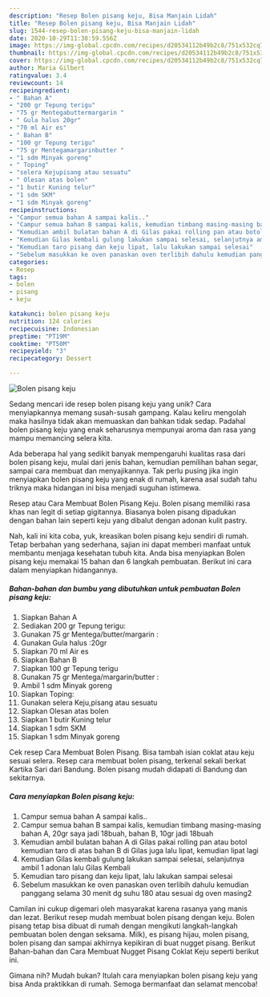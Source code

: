 ```yaml
---
description: "Resep Bolen pisang keju, Bisa Manjain Lidah"
title: "Resep Bolen pisang keju, Bisa Manjain Lidah"
slug: 1544-resep-bolen-pisang-keju-bisa-manjain-lidah
date: 2020-10-29T11:38:59.556Z
image: https://img-global.cpcdn.com/recipes/d20534112b49b2c8/751x532cq70/bolen-pisang-keju-foto-resep-utama.jpg
thumbnail: https://img-global.cpcdn.com/recipes/d20534112b49b2c8/751x532cq70/bolen-pisang-keju-foto-resep-utama.jpg
cover: https://img-global.cpcdn.com/recipes/d20534112b49b2c8/751x532cq70/bolen-pisang-keju-foto-resep-utama.jpg
author: Maria Gilbert
ratingvalue: 3.4
reviewcount: 14
recipeingredient:
- " Bahan A"
- "200 gr Tepung terigu"
- "75 gr Mentegabuttermargarin "
- " Gula halus 20gr"
- "70 ml Air es"
- " Bahan B"
- "100 gr Tepung terigu"
- "75 gr Mentegamargarinbutter "
- "1 sdm Minyak goreng"
- " Toping"
- "selera Kejupisang atau sesuatu"
- " Olesan atas bolen"
- "1 butir Kuning telur"
- "1 sdm SKM"
- "1 sdm Minyak goreng"
recipeinstructions:
- "Campur semua bahan A sampai kalis.."
- "Campur semua bahan B sampai kalis, kemudian timbang masing-masing bahan A, 20gr saya jadi 18buah, bahan B, 10gr jadi 18buah"
- "Kemudian ambil bulatan bahan A di Gilas pakai rolling pan atau botol kemudian taro di atas bahan B di Gilas juga lalu lipat, kemudian lipat lagi"
- "Kemudian Gilas kembali gulung lakukan sampai selesai, selanjutnya ambil 1 adonan lalu Gilas Kembali"
- "Kemudian taro pisang dan keju lipat, lalu lakukan sampai selesai"
- "Sebelum masukkan ke oven panaskan oven terlibih dahulu kemudian panggang selama 30 menit dg suhu 180 atau sesuai dg oven masing2"
categories:
- Resep
tags:
- bolen
- pisang
- keju

katakunci: bolen pisang keju 
nutrition: 124 calories
recipecuisine: Indonesian
preptime: "PT19M"
cooktime: "PT50M"
recipeyield: "3"
recipecategory: Dessert

---
```



![Bolen pisang keju](https://img-global.cpcdn.com/recipes/d20534112b49b2c8/751x532cq70/bolen-pisang-keju-foto-resep-utama.jpg)

Sedang mencari ide resep bolen pisang keju yang unik? Cara menyiapkannya memang susah-susah gampang. Kalau keliru mengolah maka hasilnya tidak akan memuaskan dan bahkan tidak sedap. Padahal bolen pisang keju yang enak seharusnya mempunyai aroma dan rasa yang mampu memancing selera kita.

Ada beberapa hal yang sedikit banyak mempengaruhi kualitas rasa dari bolen pisang keju, mulai dari jenis bahan, kemudian pemilihan bahan segar, sampai cara membuat dan menyajikannya. Tak perlu pusing jika ingin menyiapkan bolen pisang keju yang enak di rumah, karena asal sudah tahu triknya maka hidangan ini bisa menjadi suguhan istimewa.

Resep atau Cara Membuat Bolen Pisang Keju. Bolen pisang memiliki rasa khas nan legit di setiap gigitannya. Biasanya bolen pisang dipadukan dengan bahan lain seperti keju yang dibalut dengan adonan kulit pastry.


Nah, kali ini kita coba, yuk, kreasikan bolen pisang keju sendiri di rumah. Tetap berbahan yang sederhana, sajian ini dapat memberi manfaat untuk membantu menjaga kesehatan tubuh kita. Anda bisa menyiapkan Bolen pisang keju memakai 15 bahan dan 6 langkah pembuatan. Berikut ini cara dalam menyiapkan hidangannya.

<!--inarticleads1-->

##### Bahan-bahan dan bumbu yang dibutuhkan untuk pembuatan Bolen pisang keju:

1. Siapkan  Bahan A
1. Sediakan 200 gr Tepung terigu:
1. Gunakan 75 gr Mentega/butter/margarin :
1. Gunakan  Gula halus :20gr
1. Siapkan 70 ml Air es
1. Siapkan  Bahan B
1. Siapkan 100 gr Tepung terigu
1. Gunakan 75 gr Mentega/margarin/butter :
1. Ambil 1 sdm Minyak goreng
1. Siapkan  Toping:
1. Gunakan selera Keju,pisang atau sesuatu
1. Siapkan  Olesan atas bolen
1. Siapkan 1 butir Kuning telur
1. Siapkan 1 sdm SKM
1. Siapkan 1 sdm Minyak goreng


Cek resep Cara Membuat Bolen Pisang. Bisa tambah isian coklat atau keju sesuai selera. Resep cara membuat bolen pisang, terkenal sekali berkat Kartika Sari dari Bandung. Bolen pisang mudah didapati di Bandung dan sekitarnya. 

<!--inarticleads2-->

##### Cara menyiapkan Bolen pisang keju:

1. Campur semua bahan A sampai kalis..
1. Campur semua bahan B sampai kalis, kemudian timbang masing-masing bahan A, 20gr saya jadi 18buah, bahan B, 10gr jadi 18buah
1. Kemudian ambil bulatan bahan A di Gilas pakai rolling pan atau botol kemudian taro di atas bahan B di Gilas juga lalu lipat, kemudian lipat lagi
1. Kemudian Gilas kembali gulung lakukan sampai selesai, selanjutnya ambil 1 adonan lalu Gilas Kembali
1. Kemudian taro pisang dan keju lipat, lalu lakukan sampai selesai
1. Sebelum masukkan ke oven panaskan oven terlibih dahulu kemudian panggang selama 30 menit dg suhu 180 atau sesuai dg oven masing2


Camilan ini cukup digemari oleh masyarakat karena rasanya yang manis dan lezat. Berikut resep mudah membuat bolen pisang dengan keju. Bolen pisang tetap bisa dibuat di rumah dengan mengikuti langkah-langkah pembuatan bolen dengan seksama. Milk), es pisang hijau, molen pisang, bolen pisang dan sampai akhirnya kepikiran di buat nugget pisang. Berikut Bahan-bahan dan Cara Membuat Nugget Pisang Coklat Keju seperti berikut ini. 

Gimana nih? Mudah bukan? Itulah cara menyiapkan bolen pisang keju yang bisa Anda praktikkan di rumah. Semoga bermanfaat dan selamat mencoba!
